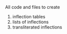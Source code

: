All code and files to create
1. inflection tables
2. lists of inflections
3. transliterated inflections